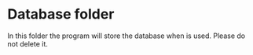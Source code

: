 # Database folder
In this folder the program will store the database when is used. Please do not delete it.
